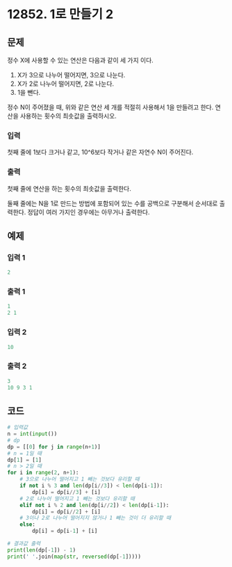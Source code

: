 #  12852. 1로 만들기 2

## 문제

정수 X에 사용할 수 있는 연산은 다음과 같이 세 가지 이다.

1. X가 3으로 나누어 떨어지면, 3으로 나눈다.
2. X가 2로 나누어 떨어지면, 2로 나눈다.
3. 1을 뺀다.

정수 N이 주어졌을 때, 위와 같은 연산 세 개를 적절히 사용해서 1을 만들려고 한다. 연산을 사용하는 횟수의 최솟값을 출력하시오.



### 입력

첫째 줄에 1보다 크거나 같고, 10^6보다 작거나 같은 자연수 N이 주어진다.

### 출력

첫째 줄에 연산을 하는 횟수의 최솟값을 출력한다.

둘째 줄에는 N을 1로 만드는 방법에 포함되어 있는 수를 공백으로 구분해서 순서대로 출력한다. 정답이 여러 가지인 경우에는 아무거나 출력한다.





## 예제

### 입력 1

```python
2
```

### 출력 1

```python
1
2 1
```



### 입력 2

```python
10
```

### 출력 2

```python
3
10 9 3 1
```





## 코드

```python
# 입력값
n = int(input())
# dp
dp = [[0] for j in range(n+1)]
# n = 1일 때
dp[1] = [1]
# n > 2일 때
for i in range(2, n+1):
    # 3으로 나누어 떨어지고 1 빼는 것보다 유리할 때
    if not i % 3 and len(dp[i//3]) < len(dp[i-1]):
        dp[i] = dp[i//3] + [i]
    # 2로 나누어 떨어지고 1 빼는 것보다 유리할 때
    elif not i % 2 and len(dp[i//2]) < len(dp[i-1]):
        dp[i] = dp[i//2] + [i]
    # 3이나 2로 나누어 떨어지지 않거나 1 빼는 것이 더 유리할 때
    else:
        dp[i] = dp[i-1] + [i]

# 결과값 출력
print(len(dp[-1]) - 1)
print(' '.join(map(str, reversed(dp[-1]))))
```
